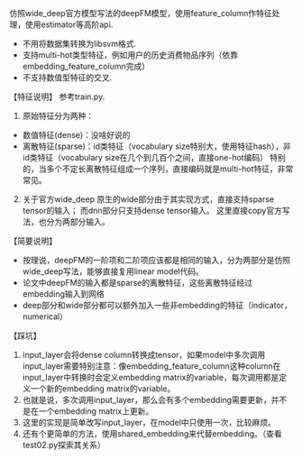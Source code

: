 仿照wide_deep官方模型写法的deepFM模型，使用feature_column作特征处理，使用estimator等高阶api.
* 不用将数据集转换为libsvm格式.
* 支持multi-hot类型特征，例如用户的历史消费物品序列（依靠embedding_feature_column完成）
* 不支持数值型特征的交叉.

【特征说明】
参考train.py.
1. 原始特征分为两种：
* 数值特征(dense)：没啥好说的
* 离散特征(sparse)：id类特征（vocabulary size特别大，使用特征hash），非id类特征（vocabulary size在几个到几百个之间，直接one-hot编码）
特别的，当多个不定长离散特征组成一个序列，直接编码就是multi-hot特征，非常常见。

2. 关于官方wide_deep
原生的wide部分由于其实现方式，直接支持sparse tensor的输入；
而dnn部分只支持dense tensor输入。
这里直接copy官方写法，也分为两部分输入。


【简要说明】
* 按理说，deepFM的一阶项和二阶项应该都是相同的输入，分为两部分是仿照wide_deep写法，能够直接复用linear model代码。
* 论文中deepFM的输入都是sparse的离散特征，这些离散特征经过embedding输入到网络
* deep部分和wide部分都可以额外加入一些非embedding的特征（indicator，numerical）

【踩坑】
1. input_layer会将dense column转换成tensor，如果model中多次调用input_layer需要特别注意：像embedding_feature_column这种column在
input_layer中转换时会定义embedding matrix的variable，每次调用都是定义一个新的embedding matrix的variable。
2. 也就是说，多次调用input_layer，那么会有多个embedding需要更新，并不是在一个embedding matrix上更新。
3. 这里的实现是简单改写input_layer，在model中只使用一次，比较麻烦。
4. 还有个更简单的方法，使用shared_embedding来代替embedding。（查看test02.py探索其关系）
